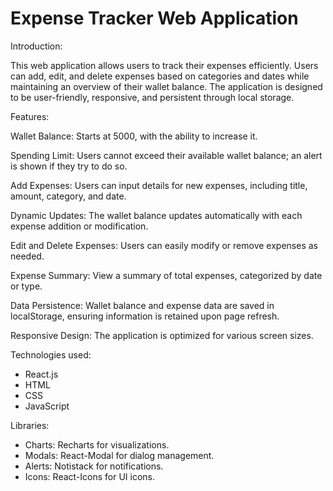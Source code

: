 
# **Expense Tracker Web Application**

Introduction:

This web application allows users to track their expenses efficiently. Users can add, edit, and delete expenses based on categories and dates while maintaining an overview of their wallet balance. The application is designed to be user-friendly, responsive, and persistent through local storage.

Features:

Wallet Balance: Starts at 5000, with the ability to increase it.

Spending Limit: Users cannot exceed their available wallet balance; an alert is shown if they try to do so.

Add Expenses: Users can input details for new expenses, including title, amount, category, and date.

Dynamic Updates: The wallet balance updates automatically with each expense addition or modification.

Edit and Delete Expenses: Users can easily modify or remove expenses as needed.

Expense Summary: View a summary of total expenses, categorized by date or type.

Data Persistence: Wallet balance and expense data are saved in localStorage, ensuring information is retained upon page refresh.

Responsive Design: The application is optimized for various screen sizes.

Technologies used:

* React.js
* HTML
* CSS
* JavaScript

Libraries:

* Charts: Recharts for visualizations.
* Modals: React-Modal for dialog management.
* Alerts: Notistack for notifications.
* Icons: React-Icons for UI icons.
